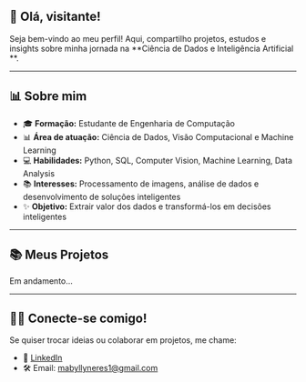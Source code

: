 ## 👋 Olá, visitante!
Seja bem-vindo ao meu perfil! Aqui, compartilho projetos, estudos e insights sobre minha jornada na **Ciência de Dados e Inteligência Artificial **.

---
## 📊 Sobre mim
- 🎓 **Formação:** Estudante de Engenharia de Computação
- 📊 **Área de atuação:** Ciência de Dados, Visão Computacional e Machine Learning
- 💻 **Habilidades:** Python, SQL, Computer Vision, Machine Learning, Data Analysis
- 📚 **Interesses:** Processamento de imagens, análise de dados e desenvolvimento de soluções inteligentes
- ✨ **Objetivo:** Extrair valor dos dados e transformá-los em decisões inteligentes

---
## 📚 Meus Projetos
Em andamento...


---
## 👨‍💻 Conecte-se comigo!
Se quiser trocar ideias ou colaborar em projetos, me chame:
- 👤 [LinkedIn]([https://www.linkedin.com/in/seu-perfil](https://www.linkedin.com/in/mabylly-neres-3072b5246/))
- 🛠️ Email: mabyllyneres1@gmail.com

